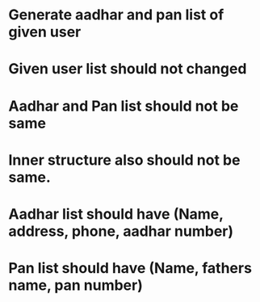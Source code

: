 # Generate aadhar and pan list of given user
# Given user list should not changed
# Aadhar and Pan list should not be same
# Inner structure also should not be same.
# Aadhar list should have (Name, address, phone, aadhar number)
# Pan list should have (Name, fathers name, pan number)